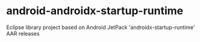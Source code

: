 # android-androidx-startup-runtime
Eclipse library project based on Android JetPack 'androidx-startup-runtime' AAR releases
